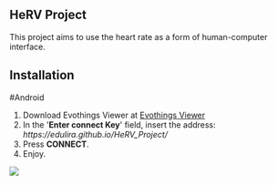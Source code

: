 ## HeRV Project

This project aims to use the heart rate as a form of human-computer interface. 

## Installation

#Android
<ol>
	<li> Download Evothings Viewer at <a href="https://play.google.com/store/apps/details?id=com.evothings.evothingsviewer&hl=pt_BR"> Evothings Viewer </a></li>
	<li> In the '<b>Enter connect Key</b>' field, insert the address:<br> <i>https://edulira.github.io/HeRV_Project/</i> <br> </li>
    <li> Press <b>CONNECT</b>.</li>
	<li>Enjoy.</li>
</ol>
<img src="https://lh3.googleusercontent.com/h_KKlSg3hRKOv8XfwDwrK0gIpKdalZVuOEFOTv7v-RMPfH9WzmzcBSyOUNh2PO3qSQ=h900-rw">